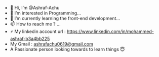 - 👋 Hi, I’m @Ashraf-Achu
- 👀 I’m interested in Programming...
- 🌱 I’m currently learning the front-end development...
- 📫 How to reach me ?  ...
- ⚡ My linkedin account url : https://www.linkedin.com/in/mohammed-ashraf-b3a4bb225
- My Gmail : ashrafachu0619@gmail.com
- A Passionate person looking towards to learn things 😇


